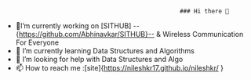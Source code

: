                                                       ### Hi there 👋


- 🔭I’m currently working on [SITHUB] --{https://github.com/Abhinavkar/SITHUB}--  & Wireless Communication For Everyone
- 🌱 I’m currently learning Data Structures and Algorithms
- 🤔 I’m looking for help with Data Structures and Algo
- 📫 How to reach me :[site]{https://nileshkr17.github.io/nileshkr/ }
<!-- GitHub Readme Streak Stats - https://github.com/nileshkr17/github-readme-streak-stats -->
<p align="left">
  <a href="https://github.com/nileshkr17">
    <img title="" alt="" src="https://github-readme-streak-stats.herokuapp.com/?user=nileshkr17&theme=monokai-metallian&hide_border=true"/>
  </a>
<p align=" left">
  <a href="https://github.com/nileshkr17">
    <img title=" " alt="" src="https://github-readme-stats.vercel.app/api?username=nileshkr17&&show_icons=true&title_color=ffffff&icon_color=bb2acf&text_color=daf7dc&bg_color=151515"/>
  </a>


